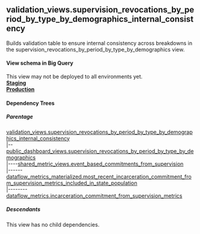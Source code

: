 ## validation_views.supervision_revocations_by_period_by_type_by_demographics_internal_consistency
 Builds validation
table to ensure internal consistency across breakdowns in the
supervision_revocations_by_period_by_type_by_demographics view.

#### View schema in Big Query
This view may not be deployed to all environments yet.<br/>
[**Staging**](https://console.cloud.google.com/bigquery?pli=1&p=recidiviz-staging&page=table&project=recidiviz-staging&d=validation_views&t=supervision_revocations_by_period_by_type_by_demographics_internal_consistency)
<br/>
[**Production**](https://console.cloud.google.com/bigquery?pli=1&p=recidiviz-123&page=table&project=recidiviz-123&d=validation_views&t=supervision_revocations_by_period_by_type_by_demographics_internal_consistency)
<br/>

#### Dependency Trees

##### Parentage
[validation_views.supervision_revocations_by_period_by_type_by_demographics_internal_consistency](../validation_views/supervision_revocations_by_period_by_type_by_demographics_internal_consistency.md) <br/>
|--[public_dashboard_views.supervision_revocations_by_period_by_type_by_demographics](../public_dashboard_views/supervision_revocations_by_period_by_type_by_demographics.md) <br/>
|----[shared_metric_views.event_based_commitments_from_supervision](../shared_metric_views/event_based_commitments_from_supervision.md) <br/>
|------[dataflow_metrics_materialized.most_recent_incarceration_commitment_from_supervision_metrics_included_in_state_population](../dataflow_metrics_materialized/most_recent_incarceration_commitment_from_supervision_metrics_included_in_state_population.md) <br/>
|--------[dataflow_metrics.incarceration_commitment_from_supervision_metrics](../../metrics/incarceration/incarceration_commitment_from_supervision_metrics.md) <br/>


##### Descendants
This view has no child dependencies.
